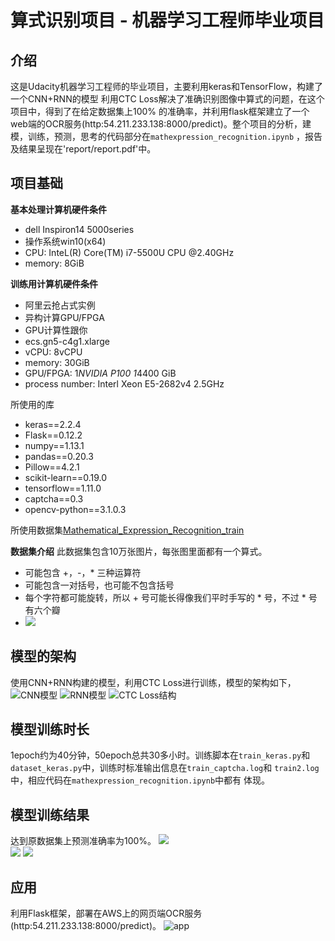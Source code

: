 # 算式识别项目 - 机器学习工程师毕业项目

## 介绍

这是Udacity机器学习工程师的毕业项目，主要利用keras和TensorFlow，构建了一个CNN+RNN的模型
利用CTC Loss解决了准确识别图像中算式的问题，在这个项目中，得到了在给定数据集上100%
的准确率，并利用flask框架建立了一个web端的OCR服务(http:54.211.233.138:8000/predict)。整个项目的分析，建模，训练，预测，思考的代码部分在`mathexpression_recognition.ipynb`
，报告及结果呈现在'report/report.pdf'中。

## 项目基础

**基本处理计算机硬件条件**
- dell Inspiron14 5000series
- 操作系统win10(x64)
- CPU: InteL(R) Core(TM) i7-5500U CPU @2.40GHz
- memory: 8GiB

**训练用计算机硬件条件**
- 阿里云抢占式实例
- 异构计算GPU/FPGA 
- GPU计算性跟你
- ecs.gn5-c4g1.xlarge
- vCPU: 8vCPU
- memory: 30GiB
- GPU/FPGA: 1*NVIDIA P100 1*4400 GiB
- process number: Interl Xeon E5-2682v4 2.5GHz

所使用的库
- keras==2.2.4
- Flask==0.12.2
- numpy==1.13.1
- pandas==0.20.3
- Pillow==4.2.1
- scikit-learn==0.19.0
- tensorflow==1.11.0
- captcha==0.3
- opencv-python==3.1.0.3

所使用数据集[Mathematical_Expression_Recognition_train](https://s3.cn-north-1.amazonaws.com.cn/static-documents/nd009/MLND+Capstone/Mathematical_Expression_Recognition_train.zip)

**数据集介绍**
此数据集包含10万张图片，每张图里面都有一个算式。
- 可能包含 +，-，* 三种运算符
- 可能包含一对括号，也可能不包含括号
- 每个字符都可能旋转，所以 + 号可能长得像我们平时手写的 * 号，不过 * 号有六个瓣
- ![](Data/train_dir/train/1.jpg)

## 模型的架构
使用CNN+RNN构建的模型，利用CTC Loss进行训练，模型的架构如下，
![CNN模型](report/images/model1.png)
![RNN模型](report/images/model2.png)
![CTC Loss结构](report/images/model3.png)

## 模型训练时长
1epoch约为40分钟，50epoch总共30多小时。训练脚本在`train_keras.py`和
`dataset_keras.py`中，训练时标准输出信息在`train_captcha.log`和
`train2.log`中，相应代码在`mathexpression_recognition.ipynb`中都有
体现。

## 模型训练结果
达到原数据集上预测准确率为100%。
![](report/images/loss_condtion.png)  
![](report/images/test_0.jpg)
![](report/images/test_1.jpg)


## 应用
利用Flask框架，部署在AWS上的网页端OCR服务(http:54.211.233.138:8000/predict)。
![app](report/images/app2.png)



